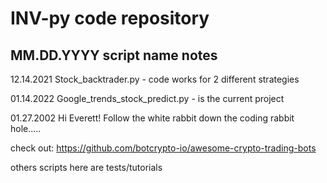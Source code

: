 # INV-py code repository

  MM.DD.YYYY script name notes
  --------------------------------------------------------------------
  12.14.2021 Stock_backtrader.py - code works for 2 different strategies
  
  01.14.2022 Google_trends_stock_predict.py - is the current project
  
  01.27.2002 Hi Everett! Follow the white rabbit down the coding rabbit hole.....
  
  check out:
  https://github.com/botcrypto-io/awesome-crypto-trading-bots

  
  
others scripts here are tests/tutorials

  
 
